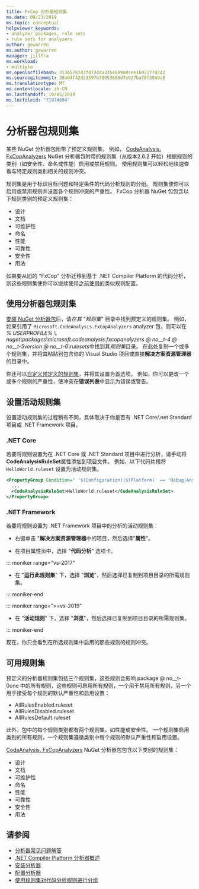 ```yaml
---
title: FxCop 分析器规则集
ms.date: 09/23/2019
ms.topic: conceptual
helpviewer_keywords:
- analyzer packages, rule sets
- rule sets for analyzers
author: gewarren
ms.author: gewarren
manager: jillfra
ms.workload:
- multiple
ms.openlocfilehash: 313b578743fd734da3354989a8cee16022779242
ms.sourcegitcommit: 39a04f42d23597b70053686d7e927ba78f38a9a8
ms.translationtype: MT
ms.contentlocale: zh-CN
ms.lasthandoff: 10/05/2019
ms.locfileid: "71974694"
---
```

# <a name="rule-sets-for-analyzer-packages"></a>分析器包规则集

某些 NuGet 分析器包附带了预定义规则集。 例如， [CodeAnalysis. FxCopAnalyzers](https://www.nuget.org/packages/Microsoft.CodeAnalysis.FxCopAnalyzers/) NuGet 分析器包附带的规则集（从版本2.6.2 开始）根据规则的类别（如安全性、命名或性能）启用或禁用规则。 使用规则集可以轻松地快速查看与特定规则类别相关的规则冲突。

规则集是用于标识目标问题和特定条件的代码分析规则的分组。 规则集使你可以启用或禁用规则并设置各个规则冲突的严重性。 FxCop 分析器 NuGet 包包含以下规则类别的预定义规则集：

- 设计
- 文档
- 可维护性
- 命名
- 性能
- 可靠性
- 安全性
- 用法

如果要从旧的 "FxCop" 分析迁移到基于 .NET Compiler Platform 的代码分析，则这些规则集使你可以继续使用[之前使用的](rule-set-reference.md)类似规则配置。

## <a name="use-analyzer-package-rule-sets"></a>使用分析器包规则集

[安装 NuGet 分析器包](install-roslyn-analyzers.md)后，请*在其 "规则集*" 目录中找到预定义的规则集。 例如，如果引用了 `Microsoft.CodeAnalysis.FxCopAnalyzers` analyzer 包，则可以在 *% USERPROFILE% \\. nuget\packages\microsoft.codeanalysis.fxcopanalyzers @ no__t-4 @ no__t-5version @ no__t-6\rulesets*中找到其*规则集*目录。 在此处复制一个或多个规则集，并将其粘贴到包含你的 Visual Studio 项目或直接**解决方案资源管理器**的目录中。

你还可以[自定义预定义的规则集](how-to-create-a-custom-rule-set.md)，并将其设置为首选项。 例如，你可以更改一个或多个规则的严重性，使冲突在**错误列表**中显示为错误或警告。

## <a name="set-the-active-rule-set"></a>设置活动规则集

设置活动规则集的过程稍有不同，具体取决于你是否有 .NET Core/.net Standard 项目或 .NET Framework 项目。

### <a name="net-core"></a>.NET Core

若要将规则设置为在 .NET Core 或 .NET Standard 项目中进行分析，请手动将**CodeAnalysisRuleSet**属性添加到项目文件。 例如，以下代码片段将 `HelloWorld.ruleset` 设置为活动规则集。

```xml
<PropertyGroup Condition=" '$(Configuration)|$(Platform)' == 'Debug|AnyCPU' ">
  ...
  <CodeAnalysisRuleSet>HelloWorld.ruleset</CodeAnalysisRuleSet>
</PropertyGroup>
```

### <a name="net-framework"></a>.NET Framework

若要将规则设置为 .NET Framework 项目中的分析的活动规则集：

- 右键单击 "**解决方案资源管理器**中的项目，然后选择"**属性**"。

- 在项目属性页中，选择 "**代码分析**" 选项卡。

::: moniker range="vs-2017"

- 在 "**运行此规则集**" 下，选择 "**浏览**"，然后选择已复制到项目目录的所需规则集。

::: moniker-end

::: moniker range=">=vs-2019"

- 在 "**活动规则**" 下，选择 "**浏览**"，然后选择已复制到项目目录的所需规则集。

::: moniker-end

   现在，你只会看到在所选规则集中启用的那些规则的规则冲突。

## <a name="available-rule-sets"></a>可用规则集

预定义的分析器规则集包括三个规则集，这些规则会影响 package @ no__t-0one 中的所有规则，这些规则可启用所有规则，一个用于禁用所有规则，另一个用于接受每个规则的默认严重性和启用设置：

- AllRulesEnabled.ruleset
- AllRulesDisabled.ruleset
- AllRulesDefault.ruleset

此外，包中的每个规则类别都有两个规则集，如性能或安全性。 一个规则集启用类别的所有规则，一个规则集遵循类别中每个规则的默认严重性和启用设置。

[CodeAnalysis. FxCopAnalyzers](https://www.nuget.org/packages/Microsoft.CodeAnalysis.FxCopAnalyzers/) NuGet 分析器包包含以下类别的规则集：

- 设计
- 文档
- 可维护性
- 命名
- 性能
- 可靠性
- 安全性
- 用法

## <a name="see-also"></a>请参阅

- [分析器常见问题解答](analyzers-faq.md)
- [.NET Compiler Platform 分析器概述](roslyn-analyzers-overview.md)
- [安装分析器](install-roslyn-analyzers.md)
- [配置分析器](use-roslyn-analyzers.md)
- [使用规则集对代码分析规则进行分组](using-rule-sets-to-group-code-analysis-rules.md)
